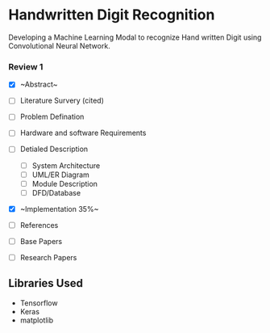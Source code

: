 # Handwritten Digit Recognition
Developing a Machine Learning Modal to recognize Hand written Digit using Convolutional Neural Network.


### Review 1
- [x] ~Abstract~
- [ ] Literature Survery (cited)
- [ ] Problem Defination
- [ ] Hardware and software Requirements
- [ ] Detialed Description
    - [ ] System Architecture
    - [ ] UML/ER Diagram
    - [ ] Module Description
    - [ ] DFD/Database
- [x] ~Implementation 35%~
- [ ] References
- [ ] Base Papers
- [ ] Research Papers


## Libraries Used
- Tensorflow
- Keras
- matplotlib